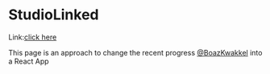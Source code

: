 # StudioLinked

Link:[click here](yvysanna.github.io/studiolinked)

This page is an approach to change the recent progress [@BoazKwakkel](boazkwakkel.github.io) into a React App